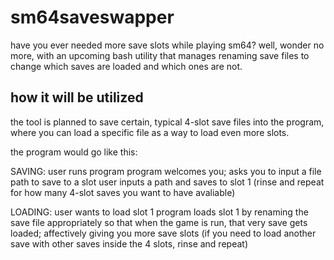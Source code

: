 # sm64saveswapper

have you ever needed more save slots while playing sm64? well, wonder no more, with an upcoming bash utility that manages renaming save files to change which saves are loaded and which ones are not.

## how it will be utilized
the tool is planned to save certain, typical 4-slot save files into the program, where you can load a specific file as a way to load even more slots.

the program would go like this:

SAVING:
user runs program
program welcomes you; asks you to input a file path to save to a slot
user inputs a path and saves to slot 1
(rinse and repeat for how many 4-slot saves you want to have avaliable)

LOADING:
user wants to load slot 1
program loads slot 1 by renaming the save file appropriately so that when the game is run, that very save gets loaded; affectively giving you more save slots
(if you need to load another save with other saves inside the 4 slots, rinse and repeat)

